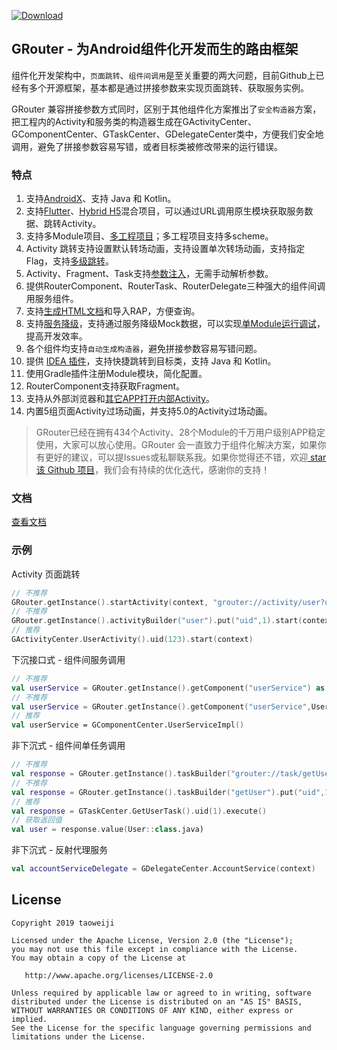 [![Download](https://api.bintray.com/packages/grouter/maven/grouter/images/download.svg)](https://bintray.com/grouter/maven/grouter/_latestVersion)

## GRouter - 为Android组件化开发而生的路由框架

组件化开发架构中，`页面跳转`、`组件间调用`是至关重要的两大问题，目前Github上已经有多个开源框架，基本都是通过拼接参数来实现页面跳转、获取服务实例。

GRouter 兼容拼接参数方式同时，区别于其他组件化方案推出了`安全构造器`方案，把工程内的Activity和服务类的构造器生成在GActivityCenter、GComponentCenter、GTaskCenter、GDelegateCenter类中，方便我们安全地调用，避免了拼接参数容易写错，或者目标类被修改带来的运行错误。

### 特点

1. 支持[AndroidX](https://github.com/taoweiji/grouter-android/wiki#使用教程)、支持 Java 和 Kotlin。
2. 支持[Flutter](https://github.com/taoweiji/grouter-android/wiki/支持多工程项目&混合工程#flutter)、[Hybrid H5](https://github.com/taoweiji/grouter-android/wiki/支持多工程项目&混合工程#hybrid-h5)混合项目，可以通过URL调用原生模块获取服务数据、跳转Activity。
3. 支持多Module项目、[多工程项目](https://github.com/taoweiji/grouter-android/wiki/支持多工程项目&混合工程)；多工程项目支持多scheme。
4. Activity 跳转支持设置默认转场动画，支持设置单次转场动画，支持指定 Flag，支持[多级跳转](https://github.com/taoweiji/grouter-android/wiki/RouterActivity-详解#多级跳转)。
5. Activity、Fragment、Task支持[参数注入](https://github.com/taoweiji/grouter-android/wiki)，无需手动解析参数。
6. 提供RouterComponent、RouterTask、RouterDelegate三种强大的组件间调用服务组件。
7. 支持[生成HTML文档](https://github.com/taoweiji/grouter-android/wiki)和导入RAP，方便查询。
8. 支持[服务降级](https://github.com/taoweiji/grouter-android/wiki/服务降级)，支持通过服务降级Mock数据，可以实现[单Module运行调试](https://github.com/taoweiji/grouter-android/wiki/RouterComponent-详解#服务降级)，提高开发效率。
9. 各个组件均支持`自动生成构造器`，避免拼接参数容易写错问题。
10. 提供 [IDEA 插件](https://github.com/taoweiji/grouter-android/wiki#IDEA插件)，支持快捷跳转到目标类，支持 Java 和 Kotlin。
11. 使用Gradle插件注册Module模块，简化配置。
13. RouterComponent支持获取Fragment。
14. 支持从外部浏览器和[其它APP打开内部Activity](https://github.com/taoweiji/grouter-android/wiki/RouterActivity-详解#支持外部app浏览器打开内部-activity)。
15. 内置5组页面Activity过场动画，并支持5.0的Activity过场动画。

 

> GRouter已经在拥有434个Activity、28个Module的千万用户级别APP稳定使用，大家可以放心使用。GRouter 会一直致力于组件化解决方案，如果你有更好的建议，可以提Issues或私聊联系我。如果你觉得还不错，欢迎[ star 该 Github 项目](https://github.com/taoweiji/grouter-android)，我们会有持续的优化迭代，感谢你的支持！

### 文档

[查看文档](https://github.com/taoweiji/grouter-android/wiki)


### 示例
Activity 页面跳转

```kotlin
// 不推荐
GRouter.getInstance().startActivity(context, "grouter://activity/user?uid=1")
// 不推荐
GRouter.getInstance().activityBuilder("user").put("uid",1).start(context)
// 推荐
GActivityCenter.UserActivity().uid(123).start(context)
```

下沉接口式 - 组件间服务调用

```kotlin
// 不推荐
val userService = GRouter.getInstance().getComponent("userService") as UserService
// 不推荐
val userService = GRouter.getInstance().getComponent("userService",UserService::class.java)
// 推荐
val userService = GComponentCenter.UserServiceImpl()
```

非下沉式 - 组件间单任务调用

```kotlin
// 不推荐
val response = GRouter.getInstance().taskBuilder("grouter://task/getUser?uid=1").execute()
// 不推荐
val response = GRouter.getInstance().taskBuilder("getUser").put("uid",1).execute()
// 推荐
val response = GTaskCenter.GetUserTask().uid(1).execute()
// 获取返回值
val user = response.value(User::class.java)
```

非下沉式 - 反射代理服务

```kotlin
val accountServiceDelegate = GDelegateCenter.AccountService(context)
```







## License

    Copyright 2019 taoweiji
    
    Licensed under the Apache License, Version 2.0 (the "License");
    you may not use this file except in compliance with the License.
    You may obtain a copy of the License at
    
       http://www.apache.org/licenses/LICENSE-2.0
    
    Unless required by applicable law or agreed to in writing, software
    distributed under the License is distributed on an "AS IS" BASIS,
    WITHOUT WARRANTIES OR CONDITIONS OF ANY KIND, either express or implied.
    See the License for the specific language governing permissions and
    limitations under the License.

